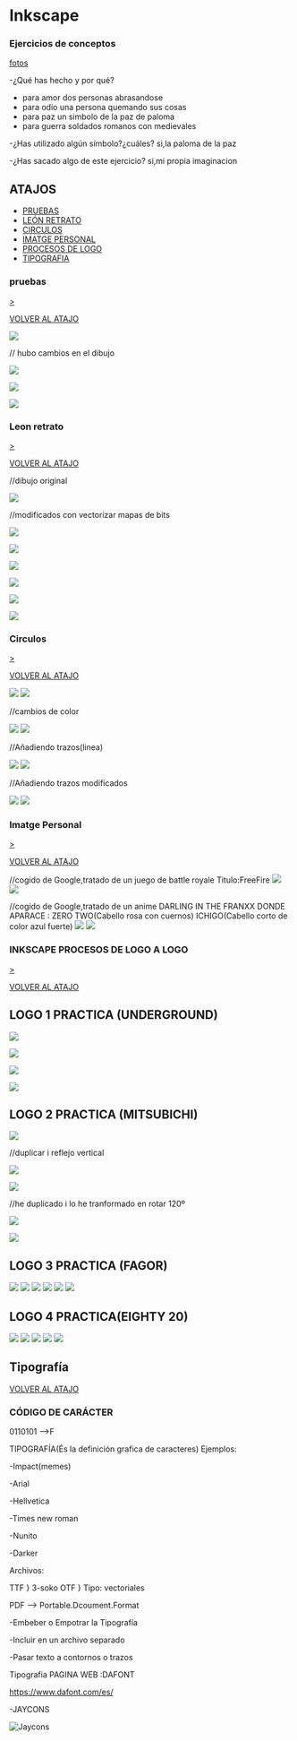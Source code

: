 # Inkscape
 
 ### Ejercicios de conceptos
 
 [fotos]()

-¿Qué has hecho y por qué?
- para amor dos personas abrasandose
- para odio una persona quemando sus cosas
- para paz un simbolo de la paz de paloma
- para guerra soldados romanos con medievales

-¿Has utilizado algún símbolo?¿cuáles?
si,la paloma de la paz

-¿Has sacado algo de este ejercicio?
si,mi propia imaginacion 

## ATAJOS
- [PRUEBAS](https://github.com/chenbangwei/SOLDADURA-Y-DISENO/blob/main/INKSCAPE.md#pruebas)
- [LEÓN RETRATO](https://github.com/chenbangwei/SOLDADURA-Y-DISENO/blob/main/INKSCAPE.md#leon-retrato)
- [CIRCULOS](https://github.com/chenbangwei/SOLDADURA-Y-DISENO/blob/main/INKSCAPE.md#circulos)
- [IMATGE PERSONAL](https://github.com/chenbangwei/SOLDADURA-Y-DISENO/blob/main/INKSCAPE.md#imatge-personal)
- [PROCESOS DE LOGO](https://github.com/chenbangwei/SOLDADURA-Y-DISENO/blob/main/INKSCAPE.md#inkscape-procesos-de-logo-a-logo)
- [TIPOGRAFIA](https://github.com/chenbangwei/SOLDADURA-Y-DISENO/blob/main/INKSCAPE.md#tipograf%C3%ADa)

### pruebas                

[>](https://github.com/chenbangwei/SOLDADURA-Y-DISENO/blob/main/INKSCAPE.md#leon-retrato)

[VOLVER AL ATAJO](https://github.com/chenbangwei/SOLDADURA-Y-DISENO/blob/main/INKSCAPE.md#atajos)                 

![](https://raw.githubusercontent.com/chenbangwei/SOLDADURA-Y-DISENO/57e2d7994ff40249d5c950cd3a8a3098fef8a5a6/dibujo%20de%20prueba.svg)

// hubo cambios en el dibujo

![](https://raw.githubusercontent.com/chenbangwei/SOLDADURA-Y-DISENO/main/path1393.png)

![](https://raw.githubusercontent.com/chenbangwei/SOLDADURA-Y-DISENO/main/dibujo%20de%20prueba.png)

![](https://raw.githubusercontent.com/chenbangwei/SOLDADURA-Y-DISENO/main/dibujo%20de%20150%20ppp.png.svg.png)

### Leon retrato             

[>](https://github.com/chenbangwei/SOLDADURA-Y-DISENO/blob/main/INKSCAPE.md#circulos)

[VOLVER AL ATAJO](https://github.com/chenbangwei/SOLDADURA-Y-DISENO/blob/main/INKSCAPE.md#atajos)

//dibujo original

![](https://github.com/chenbangwei/SOLDADURA-Y-DISENO/blob/main/0468ba4c-65e8-436e-a267-f76147971ea0.jpg)

//modificados con vectorizar mapas de bits

![](https://github.com/chenbangwei/SOLDADURA-Y-DISENO/blob/main/leon.svg.png)

![](https://github.com/chenbangwei/SOLDADURA-Y-DISENO/blob/main/leon.svg)

![](https://github.com/chenbangwei/SOLDADURA-Y-DISENO/blob/main/leon%20one%20.svg.png)

![](https://github.com/chenbangwei/SOLDADURA-Y-DISENO/blob/main/leon2.svg.png)

![](https://github.com/chenbangwei/SOLDADURA-Y-DISENO/blob/main/hilla.svg.png)

![](https://github.com/chenbangwei/SOLDADURA-Y-DISENO/blob/main/leon3.svg.png)

### Circulos       

[>](https://github.com/chenbangwei/SOLDADURA-Y-DISENO/blob/main/INKSCAPE.md#imatge-personal)

[VOLVER AL ATAJO](https://github.com/chenbangwei/SOLDADURA-Y-DISENO/blob/main/INKSCAPE.md#atajos)

![](https://github.com/chenbangwei/SOLDADURA-Y-DISENO/blob/main/Captura%20de%20pantalla%20de%202021-03-25%2010-36-46.png)
![](https://github.com/chenbangwei/SOLDADURA-Y-DISENO/blob/main/circulo03%20propiedades.png)

//cambios de color

![](https://github.com/chenbangwei/SOLDADURA-Y-DISENO/blob/main/cambio%20de%20color.png)
![](https://github.com/chenbangwei/SOLDADURA-Y-DISENO/blob/main/circulo1.png)

//Añadiendo trazos(linea)

![](https://github.com/chenbangwei/SOLDADURA-Y-DISENO/blob/main/circulo.svg.png)
![](https://github.com/chenbangwei/SOLDADURA-Y-DISENO/blob/main/color%20de%20trazo%20circulo%2002.png)

//Añadiendo trazos modificados

![](https://github.com/chenbangwei/SOLDADURA-Y-DISENO/blob/main/0468ba4c-65e8-436e-a267-f76147971ea0.jpg.2021_03_25_10_14_33.0.svg.png)
![](https://github.com/chenbangwei/SOLDADURA-Y-DISENO/blob/main/Captura%20de%20pantalla%20de%202021-03-25%2010-11-00.png)

### Imatge Personal 

[>](https://github.com/chenbangwei/SOLDADURA-Y-DISENO/blob/main/INKSCAPE.md#inkscape-procesos-de-logo-a-logo)

[VOLVER AL ATAJO](https://github.com/chenbangwei/SOLDADURA-Y-DISENO/blob/main/INKSCAPE.md#atajos)

//cogido de Google,tratado de un juego de battle royale Titulo:FreeFire
![](https://github.com/chenbangwei/SOLDADURA-Y-DISENO/blob/main/unnamed.png)
![](https://github.com/chenbangwei/SOLDADURA-Y-DISENO/blob/main/Captura%20de%20pantalla%20de%202021-03-26%2012-45-03%20-%201.png)

//cogido de Google,tratado de un anime DARLING IN THE FRANXX DONDE APARACE : ZERO TWO(Cabello rosa con cuernos) ICHIGO(Cabello corto de color azul fuerte)
![](https://github.com/chenbangwei/SOLDADURA-Y-DISENO/blob/main/Cosplay-de-Darling-in-the-Franxx-muestra-la-amistad-de-Ichigo-y-Zero-Two.jpg)
![](https://github.com/chenbangwei/SOLDADURA-Y-DISENO/blob/main/g1217.png)

### INKSCAPE PROCESOS DE LOGO A LOGO             


[>](https://github.com/chenbangwei/SOLDADURA-Y-DISENO/blob/main/INKSCAPE.md#tipograf%C3%ADa)

[VOLVER AL ATAJO](https://github.com/chenbangwei/SOLDADURA-Y-DISENO/blob/main/INKSCAPE.md#atajos)

## LOGO 1 PRACTICA (UNDERGROUND)

![](https://github.com/chenbangwei/SOLDADURA-Y-DISENO/blob/main/Captura%20de%20pantalla%20de%202021-04-08%2011-46-28.png)

![](https://github.com/chenbangwei/SOLDADURA-Y-DISENO/blob/main/Captura%20de%20pantalla%20de%202021-04-08%2011-47-28.png)

![](https://github.com/chenbangwei/SOLDADURA-Y-DISENO/blob/main/Captura%20de%20pantalla%20de%202021-04-08%2012-10-51.png)

![](https://github.com/chenbangwei/SOLDADURA-Y-DISENO/blob/main/Captura%20de%20pantalla%20de%202021-04-08%2010-53-04.png)

## LOGO 2 PRACTICA (MITSUBICHI)

![](https://github.com/chenbangwei/SOLDADURA-Y-DISENO/blob/main/Captura%20de%20pantalla%20de%202021-04-08%2012-29-31.png)

//duplicar i reflejo vertical

![](https://github.com/chenbangwei/SOLDADURA-Y-DISENO/blob/main/Captura%20de%20pantalla%20de%202021-04-08%2012-54-45.png)

![](https://github.com/chenbangwei/SOLDADURA-Y-DISENO/blob/main/Captura%20de%20pantalla%20de%202021-04-08%2012-59-06.png)

//he duplicado i lo he tranformado en rotar 120º

![](https://github.com/chenbangwei/SOLDADURA-Y-DISENO/blob/main/Captura%20de%20pantalla%20de%202021-04-08%2013-03-56.png)

![](https://github.com/chenbangwei/SOLDADURA-Y-DISENO/blob/main/Captura%20de%20pantalla%20de%202021-04-08%2013-10-18.png)

## LOGO 3 PRACTICA (FAGOR)

![](https://github.com/chenbangwei/SOLDADURA-Y-DISENO/blob/main/Captura%20de%20pantalla%20de%202021-04-16%2010-05-53.png)
![](https://github.com/chenbangwei/SOLDADURA-Y-DISENO/blob/main/Captura%20de%20pantalla%20de%202021-04-16%2010-06-30.png)
![](https://github.com/chenbangwei/SOLDADURA-Y-DISENO/blob/main/Captura%20de%20pantalla%20de%202021-04-16%2010-08-02.png)
![](https://github.com/chenbangwei/SOLDADURA-Y-DISENO/blob/main/Captura%20de%20pantalla%20de%202021-04-16%2010-09-41.png)
![](https://github.com/chenbangwei/SOLDADURA-Y-DISENO/blob/main/Captura%20de%20pantalla%20de%202021-04-16%2010-11-27.png)
![](https://github.com/chenbangwei/SOLDADURA-Y-DISENO/blob/main/Captura%20de%20pantalla%20de%202021-04-16%2010-12-22.png)

## LOGO 4 PRACTICA(EIGHTY 20)

![](https://github.com/chenbangwei/SOLDADURA-Y-DISENO/blob/main/Captura%20de%20pantalla%20de%202021-04-23%2009-47-04.png)
![](https://github.com/chenbangwei/SOLDADURA-Y-DISENO/blob/main/Captura%20de%20pantalla%20de%202021-04-23%2009-46-25.png)
![](https://github.com/chenbangwei/SOLDADURA-Y-DISENO/blob/main/Captura%20de%20pantalla%20de%202021-04-23%2010-07-21.png)
![](https://github.com/chenbangwei/SOLDADURA-Y-DISENO/blob/main/Captura%20de%20pantalla%20de%202021-04-23%2010-08-10.png)
![](https://github.com/chenbangwei/SOLDADURA-Y-DISENO/blob/main/Captura%20de%20pantalla%20de%202021-04-23%2010-06-52.pnghttps://github.com/chenbangwei/SOLDADURA-Y-DISENO/blob/main/Captura%20de%20pantalla%20de%202021-04-23%2010-06-52.png)


## Tipografía

[VOLVER AL ATAJO](https://github.com/chenbangwei/SOLDADURA-Y-DISENO/blob/main/INKSCAPE.md#atajos)

### CÓDIGO DE CARÁCTER
 
 0110101 -->F 
 
TIPOGRAFÍA(És la definición grafica de caracteres)
Ejemplos:

-Impact(memes)

-Arial

-Hellvetica

-Times new roman

-Nunito

-Darker

Archivos: 

TTF }
3-soko
OTF }
Tipo: vectoriales

PDF --> Portable.Dcoument.Format

-Embeber o Empotrar la Tipografía

-Incluir en un archivo separado

-Pasar texto a contornos o trazos

 Tipografia PAGINA WEB :DAFONT
 
 https://www.dafont.com/es/
 
 -JAYCONS
 
![Jaycons](https://github.com/chenbangwei/SOLDADURA-Y-DISENO/blob/main/Captura%20de%20pantalla%20de%202021-04-19%2010-42-40.png)
